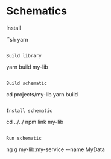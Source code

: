 # Schematics

Install

``sh
yarn
```

Build library

```
yarn build my-lib
```

Build schematic

```
cd projects/my-lib
yarn build
```

Install schematic

```
cd ../../
npm link my-lib
```

Run schematic

```
ng g my-lib:my-service --name MyData
```
